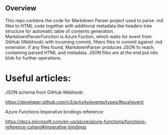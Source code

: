 ## Overview
This repo contains the code for Markdown Parser project used to parse .md files to HTML code together with additional metadata like headers tree structure for automatic table of contents generation.
MarkdownParserFunction is Azure Fuction, which waits for event from GitHub (Webhook) with incoming commit, filters files in commit against .md extension.
If any files found, MarkdownParser produces JSON fo reach, containing parsed HTML and metadata.
JSON files are at the end put into blob for further operations.

# Useful articles:
JSON schema from GitHub Webhook:

https://developer.github.com/v3/activity/events/types/#pushevent 

Azure Functions Imperative bindings reference:

https://docs.microsoft.com/en-us/azure/azure-functions/functions-reference-csharp#imperative-bindings
